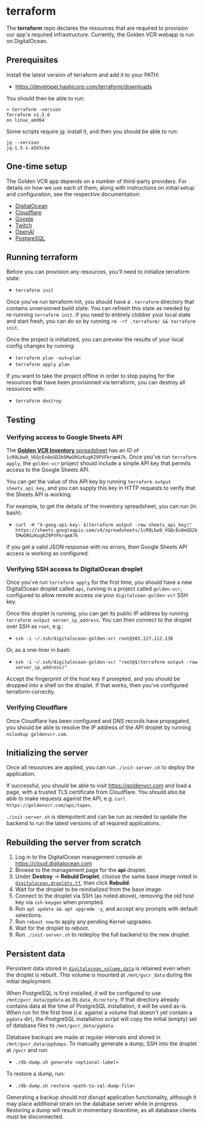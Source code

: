 # terraform

The **terraform** repo declares the resources that are required to provision our app's
required infrastructure. Currently, the Golden VCR webapp is run on DigitalOcean.

## Prerequisites

Install the latest version of terraform and add it to your PATH:

- https://developer.hashicorp.com/terraform/downloads

You should then be able to run:

```
> terraform -version
Terraform v1.5.6
on linux_amd64
```

Some scripts require [jq](https://jqlang.github.io/jq/): install it, and then you
should be able to run:

```
jq --version
jq-1.5-1-a5b5cbe
```

## One-time setup

The Golden VCR app depends on a number of third-party providers. For details on how we
use each of them, along with instructions on initial setup and configuration, see the
respective documentation:

- [DigitalOcean](./docs/digitalocean.md)
- [Cloudflare](./docs/cloudflare.md)
- [Google](./docs/google.md)
- [Twitch](./docs/twitch.md)
- [OpenAI](./docs/openai.md)
- [PostgreSQL](./docs/postgres.md)

## Running terraform

Before you can provision any resources, you'll need to initialize terraform state:

- `terraform init`

Once you've run terraform init, you should have a `.terraform` directory that contains
unversioned build state. You can refresh this state as needed by re-running
`terraform init`. If you need to entirely clobber your local state and start fresh, you
can do so by running `rm -rf .terraform/ && terraform init`.

Once the project is initialized, you can preview the results of your local config
changes by running:

- `terraform plan -out=plan`
- `terraform apply plan`

If you want to take the project offline in order to stop paying for the resources that
have been provisioned via terraform, you can destroy all resources with:

- `terraform destroy`

## Testing

### Verifying access to Google Sheets API

The [**Golden VCR Inventory** spreadsheet](https://docs.google.com/spreadsheets/d/1cR9Lbw9_VGQcEn8eGD2b5MwGRGzKugKZ9PVFkrqmA7k/edit#gid=0)
has an ID of `1cR9Lbw9_VGQcEn8eGD2b5MwGRGzKugKZ9PVFkrqmA7k`. Once you've run
`terraform apply`, the `golden-vcr` project should include a simple API key that
permits access to the Google Sheets API.

You can get the value of this API key by running `terraform output sheets_api_key`, and
you can supply this key in HTTP requests to verify that the Sheets API is working.

For example, to get the details of the inventory spreadsheet, you can run (in bash):

- `curl -H "X-goog-api-key: $(terraform output -raw sheets_api_key)" https://sheets.googleapis.com/v4/spreadsheets/1cR9Lbw9_VGQcEn8eGD2b5MwGRGzKugKZ9PVFkrqmA7k`

If you get a valid JSON response with no errors, then Google Sheets API access is
working as configured.

### Verifying SSH access to DigitalOcean droplet

Once you've run `terraform apply` for the first time, you should have a new
DigitalOcean droplet called `api`, running in a project called `golden-vcr`, configured
to allow remote access via your `digitalcean-golden-vcr` SSH key.

Once this droplet is running, you can get its public IP address by running
`terraform output server_ip_address`. You can then connect to the droplet over SSH as
`root`, e.g.:

- `ssh -i ~/.ssh/digitalocean-golden-vcr root@165.227.112.138`

Or, as a one-liner in bash:

- `ssh -i ~/.ssh/digitalocean-golden-vcr "root@$(terraform output -raw server_ip_address)"`

Accept the fingerprint of the host key if prompted, and you should be dropped into a
shell on the droplet. If that works, then you've configured terraform correctly.

### Verifying Cloudflare

Once Cloudflare has been configured and DNS records have propagated, you should be able
to resolve the IP address of the API droplet by running `nslookup goldenvcr.com`.

## Initializing the server

Once all resources are applied, you can run `./init-server.sh` to deploy the
application.

If successful, you should be able to visit https://goldenvcr.com and load a page, with
a trusted TLS certificate from Cloudflare. You should also be able to make requests
against the API, e.g. `curl https://goldenvcr.com/api/tapes`.

`./init-server.sh` is idempotent and can be run as needed to update the backend to run
the latest versions of all required applications.

## Rebuilding the server from scratch

1. Log in to the DigitalOcean management console at https://cloud.digitalocean.com
2. Browse to the management page for the **api** droplet.
3. Under **Destroy** &rarr; **Rebuld Droplet**, choose the same base image noted in
   [`digitalocean.droplets.tf`](./digitalocean.droplets.tf), then click **Rebuild**.
4. Wait for the droplet to be reinitialized from the base image.
5. Connect to the droplet via SSH (as noted above), removing the old host key via
   `ssh-keygen` when prompted.
6. Run `apt update && apt upgrade -y`, and accept any prompts with default selections.
7. Run `reboot now` to apply any pending Kernel upgrades.
8. Wait for the droplet to reboot.
9. Run `./init-server.sh` to redeploy the full backend to the new droplet.

## Persistent data

Persistent data stored in [`digitalocean_volume.data`](./digitalocean.volumes.tf) is
retained even when the droplet is rebuilt. This volume is mounted at `/mnt/gvcr_data`
during the initial deployment.

When PostgreSQL is first installed, it will be configured to use
`/mnt/gvcr_data/pgdata` as its `data_directory`. If that directory already contains
data at the time of PostgreSQL installation, it will be used as-is. When run for the
first time (i.e. against a volume that doesn't yet contain a `pgdata` dir), the
PostgreSQL installation script will copy the initial (empty) set of database files to
`/mnt/gvcr_data/pgdata`.

Database backups are made at regular intervals and stored in `/mnt/gvcr_data/pgdumps`.
To manually generate a dump, SSH into the droplet at `/gvcr` and run:

- `./db-dump.sh generate <optional-label>`

To restore a dump, run:

- `./db-dump.sh restore <path-to-sql-dump-file>`

Generating a backup should not disrupt application functionality, although it may place
additional strain on the database server while in progress. Restoring a dump will
result in momentary downtime, as all database clients must be disconnected.

